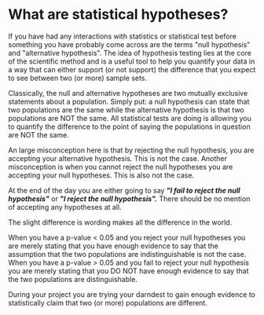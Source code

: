 # What are statistical hypotheses?

If you have had any interactions with statistics or statistical test before something you have probably come across are the terms "null hypothesis" and "alternative hypothesis".
The idea of hypothesis testing lies at the core of the scientific method and is a useful tool to help you quantify your data in a way that can either support (or not support) the difference that you expect to see between two (or more) sample sets.

Classically, the null and alternative hypotheses are two mutually exclusive statements about a population.
Simply put: a null hypothesis can state that two populations are the same while the alternative hypothesis is that two populations are NOT the same.
All statistical tests are doing is allowing you to quantify the difference to the point of saying the populations in question are NOT the same.

An large misconception here is that by rejecting the null hypothesis, you are accepting your alternative hypothesis.
This is not the case.
Another misconception is when you cannot reject the null hypotheses you are accepting your null hypotheses.
This is also not the case.

At the end of the day you are either going to say ***"I fail to reject the null hypothesis"*** or ***"I reject the null hypothesis".***
There should be no mention of accepting any hypotheses at all.

The slight difference is wording makes all the difference in the world.

When you have a p-value < 0.05 and you reject your null hypotheses you are merely stating that you have enough evidence to say that the assumption that the two populations are indistinguishable is not the case.
When you have a p-value > 0.05 and you fail to reject your null hypothesis you are merely stating that you DO NOT have enough evidence to say that the two populations are distinguishable.

During your project you are trying your darndest to gain enough evidence to statistically claim that two (or more) populations are different.
